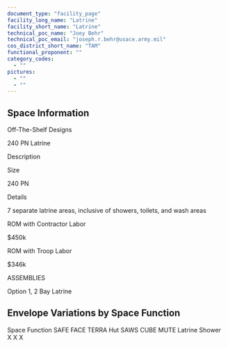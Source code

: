 ```yaml
---
document_type: "facility_page"
facility_long_name: "Latrine"
facility_short_name: "Latrine"
technical_poc_name: "Joey Behr"
technical_poc_email: "joseph.r.behr@usace.army.mil"
cos_district_short_name: "TAM"
functional_proponent: ""
category_codes:
  - ""
pictures:
  - ""
  - ""
---
```


## Space Information

Off-The-Shelf Designs

240 PN Latrine

Description

Size

240 PN

Details

7 separate latrine areas, inclusive of showers, toilets, and wash areas

ROM with Contractor Labor

\$450k

ROM with Troop Labor

\$346k

ASSEMBLIES

Option 1, 2 Bay Latrine

## Envelope Variations by Space Function

Space Function SAFE FACE TERRA Hut SAWS CUBE MUTE
Latrine Shower X X X
